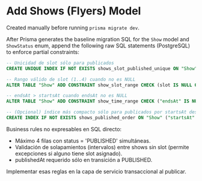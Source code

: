 # Add Shows (Flyers) Model

Created manually before running `prisma migrate dev`.

After Prisma generates the baseline migration SQL for the `Show` model and `ShowStatus` enum, append the following raw SQL statements (PostgreSQL) to enforce partial constraints:

```sql
-- Unicidad de slot sólo para publicados
CREATE UNIQUE INDEX IF NOT EXISTS shows_slot_published_unique ON "Show" (slot) WHERE status = 'PUBLISHED';

-- Rango válido de slot (1..4) cuando no es NULL
ALTER TABLE "Show" ADD CONSTRAINT show_slot_range CHECK (slot IS NULL OR (slot BETWEEN 1 AND 4));

-- endsAt > startsAt cuando endsAt no es NULL
ALTER TABLE "Show" ADD CONSTRAINT show_time_range CHECK ("endsAt" IS NULL OR "endsAt" > "startsAt");

-- (Opcional) índice más compacto sólo para publicados por startsAt desc
CREATE INDEX IF NOT EXISTS shows_published_order ON "Show" ("startsAt" DESC) WHERE status = 'PUBLISHED';
```

Business rules no expresables en SQL directo:
- Máximo 4 filas con status = 'PUBLISHED' simultáneas.
- Validación de solapamientos (intervalos) entre shows sin slot (permite excepciones si alguno tiene slot asignado).
- publishedAt requerido sólo en transición a PUBLISHED.

Implementar esas reglas en la capa de servicio transaccional al publicar.
